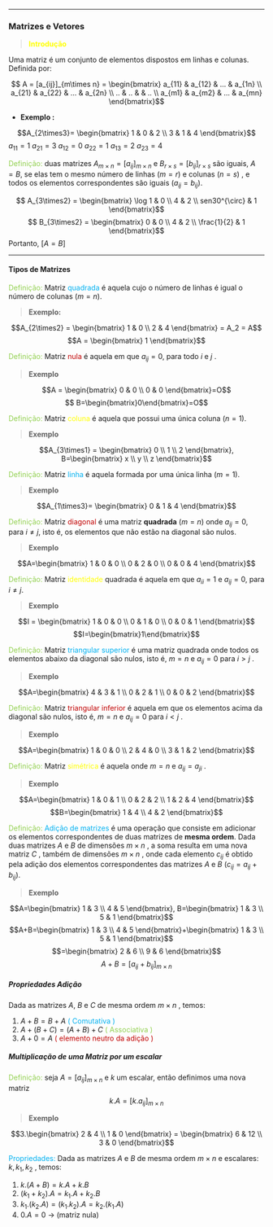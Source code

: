 -- -

### Matrizes e Vetores


>**<span style="color:rgb(255, 255, 0)">Introdução</span>**

   Uma matriz é um conjunto de elementos dispostos em linhas e colunas. Definida por:

   $$
   A = [a_{ij}]_{m\times n} =
   \begin{bmatrix}
   a_{11} & a_{12} & ... & a_{1n} \\
   a_{21} & a_{22} & ... & a_{2n} \\
   .. & .. &  & .. \\
   a_{m1} & a_{m2} & ... & a_{mn}
   \end{bmatrix}$$
   
   - **Exemplo :**

$$A_{2\times3}=
\begin{bmatrix}
1 & 0 & 2 \\
3 & 1 & 4 
\end{bmatrix}$$
	$a_{11} = 1$          $a_{21}=3$
	$a_{12} = 0$          $a_{22}=1$
	$a_{13}=2$          $a_{23}=4$


<span style="color:rgb(146, 208, 80)">Definição:</span>  duas matrizes $A_{m\times n} = [a_{ij}]_{m\times n}$  e  $B_{r\times s} = [b_{ij}]_{r\times s}$  são iguais, $A=B$, se elas tem o mesmo número de linhas $(m=r)$ e colunas $(n=s)$ , e todos os elementos correspondentes são iguais $(a_{ij}=b_{ij})$.


$$
   A_{3\times2} =
   \begin{bmatrix}
   \log 1 & 0 \\
   4 & 2 \\
   sen30^{\circ} & 1
   \end{bmatrix}$$
   $$
   B_{3\times2} =
   \begin{bmatrix}
   0 & 0 \\
   4 & 2 \\
   \frac{1}{2} & 1
   \end{bmatrix}$$
   Portanto,
    $[A=B]$
-- -

#### Tipos de Matrizes


<span style="color:rgb(146, 208, 80)">Definição:</span>  Matriz <span style="color:rgb(0, 176, 240)">quadrada</span> é aquela cujo o número de linhas é igual o número de colunas $(m=n)$.

> **Exemplo:**

$$A_{2\times2} =
\begin{bmatrix}
1 & 0 \\
2 & 4
\end{bmatrix}
= A_2 = A$$
$$A = \begin{bmatrix} 1 \end{bmatrix}$$


<span style="color:rgb(146, 208, 80)">Definição:</span>  Matriz <span style="color:rgb(192, 0, 0)">nula</span> é aquela em que $a_{ij}=0$, para todo $i$ e $j$ .

> **Exemplo**

$$A = \begin{bmatrix}
0 & 0 \\
0 & 0
\end{bmatrix}=O$$$$ B=\begin{bmatrix}0\end{bmatrix}=O$$


<span style="color:rgb(146, 208, 80)">Definição: </span> Matriz <span style="color:rgb(255, 255, 0)">coluna</span> é aquela que possui uma única coluna $(n=1)$.

> **Exemplo**

$$A_{3\times1} = \begin{bmatrix}
0 \\
1 \\
2
\end{bmatrix}, B=\begin{bmatrix}
x \\
y \\
z
\end{bmatrix}$$


<span style="color:rgb(146, 208, 80)">Definição:</span>  Matriz <span style="color:rgb(0, 176, 240)">linha</span> é aquela formada por uma única linha $(m=1)$.

>**Exemplo**

$$A_{1\times3}=
\begin{bmatrix}
0 & 1 & 4
\end{bmatrix}$$


<span style="color:rgb(146, 208, 80)">Definição:</span>  Matriz <span style="color:rgb(192, 0, 0)">diagonal</span> é uma matriz **quadrada** $(m=n)$ onde $a_{ij}=0$, para $i \neq j$, isto é, os elementos que não estão na diagonal são nulos.

> **Exemplo**

$$A=\begin{bmatrix}
1 & 0 & 0 \\
0 & 2 & 0 \\
0 & 0 & 4
\end{bmatrix}$$


<span style="color:rgb(146, 208, 80)">Definição:</span>  Matriz <span style="color:rgb(255, 255, 0)">identidade</span> quadrada é aquela em que $a_{ii}=1$ e $a_{ij}=0$, para $i \neq j$.

> **Exemplo**

$$I = \begin{bmatrix}
1 & 0 & 0 \\
0 & 1 & 0 \\
0 & 0 & 1
\end{bmatrix}$$$$I=\begin{bmatrix}1\end{bmatrix}$$


<span style="color:rgb(146, 208, 80)">Definição:</span>  Matriz <span style="color:rgb(0, 176, 240)">triangular superior</span> é uma matriz quadrada onde todos os elementos abaixo da diagonal são nulos, isto é, $m=n$ e $a_{ij}=0$  para  $i>j$ .

> **Exemplo**

$$A=\begin{bmatrix}
4 & 3 & 1 \\
0 & 2 & 1 \\
0 & 0 & 2
\end{bmatrix}$$


<span style="color:rgb(146, 208, 80)">Definição:</span>  Matriz <span style="color:rgb(192, 0, 0)">triangular inferior</span> é aquela em que os elementos acima da diagonal são nulos, isto é, $m=n$ e $a_{ij}=0$  para  $i<j$ .

> **Exemplo**

$$A=\begin{bmatrix}
1 & 0 & 0 \\
2 & 4 & 0 \\
3 & 1 & 2
\end{bmatrix}$$


<span style="color:rgb(146, 208, 80)">Definição:</span>  Matriz <span style="color:rgb(255, 255, 0)">simétrica</span> é aquela onde  $m=n$  e  $a_{ij}=a_{ji}$ .

> **Exemplo**

$$A=\begin{bmatrix}
1 & 0 & 1 \\
0 & 2 & 2 \\
1 & 2 & 4
\end{bmatrix}$$
$$B=\begin{bmatrix}
1 & 4 \\
4 & 2
\end{bmatrix}$$


<span style="color:rgb(146, 208, 80)">Definição:</span>  <span style="color:rgb(0, 176, 240)">Adição de matrizes</span> é uma operação que consiste em adicionar os elementos correspondentes de duas matrizes de **mesma ordem**. Dada duas matrizes $A$ e $B$  de dimensões $m\times n$ , a soma resulta em uma nova matriz $C$ , também de dimensões $m\times n$ , onde cada elemento $c_{ij}$ é obtido pela adição dos elementos correspondentes das matrizes $A$ e $B$ ($c_{ij} = a_{ij} + b_{ij}$).

> **Exemplo**

$$A=\begin{bmatrix}
1 & 3 \\
4 & 5
\end{bmatrix}, B=\begin{bmatrix}
1 & 3 \\
5 & 1
\end{bmatrix}$$
$$A+B=\begin{bmatrix}
1 & 3 \\
4 & 5
\end{bmatrix}+\begin{bmatrix}
1 & 3 \\
5 & 1
\end{bmatrix}$$
$$=\begin{bmatrix}
2 & 6 \\
9 & 6
\end{bmatrix}$$
$$A+B=[a_{ij}+b_{ij}]_{m\times n}$$

##### Propriedades Adição


Dada as matrizes $A$, $B$ e $C$ de mesma ordem $m\times n$ , temos:

1. $A+B = B+A$                               <span style="color:rgb(0, 176, 240)">( Comutativa )</span> 
2. $A+(B+C) = (A+B) + C$           <span style="color:rgb(146, 208, 80)">( Associativa )</span> 
3. $A+0=A$                                       <span style="color:rgb(192, 0, 0)">( elemento neutro da adição )</span> 


##### Multiplicação de uma Matriz por um escalar


<span style="color:rgb(146, 208, 80)">Definição:</span>  seja $A=[a_{ij}]_{m\times n}$  e  $k$  um escalar, então definimos uma nova matriz
$$k.A=[k.a_{ij}]_{m\times n}$$

> **Exemplo**

$$3.\begin{bmatrix}
2 & 4 \\
1 & 0
\end{bmatrix} = \begin{bmatrix}
6 & 12 \\
3 & 0
\end{bmatrix}$$


<span style="color:rgb(0, 176, 240)">Propriedades:</span>  Dada as matrizes $A$ e $B$ de mesma ordem $m\times n$ e escalares: $k, k_1, k_2$ , temos:

1. $k.(A+B) = k.A +k.B$
2. $(k_1+k_2).A = k_1.A + k_2.B$
3. $k_1.(k_2.A) = (k_1.k_2).A = k_2.(k_1.A)$
4. $0.A = 0$  ->  (matriz nula)